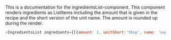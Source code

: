This is a documentation for the ingredientsList-component. This component renders ingredients as ListItems including the amount that is given in the recipe and the short version of the unit name. The amount is rounded up during the render. 

```js
<IngredientsList ingredients={[{amount: 2, unitShort:'tbsp', name: 'sugar'}, {amount: 4.4, unitShort:'lb', name: 'Tomatoes'}, {amount: 1.2, unitShort:'g', name: 'Curry paste'}]} />
```
